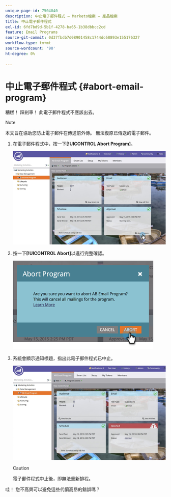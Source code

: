 ```yaml
---
unique-page-id: 7504840
description: 中止電子郵件程式 — Marketo檔案 — 產品檔案
title: 中止電子郵件程式
exl-id: 6fd7bd9d-5b1f-4278-ba65-1b38dbbcc2cd
feature: Email Programs
source-git-commit: 0d37fbdb7d08901458c1744dc68893e155176327
workflow-type: tm+mt
source-wordcount: '90'
ht-degree: 0%

---
```


# 中止電子郵件程式 {#abort-email-program}

糟糕！ 踩剎車！ 此電子郵件程式不應該出去。

>[!NOTE]
>
>本文旨在協助您防止電子郵件在傳送前外傳。 無法復原已傳送的電子郵件。

1. 在電子郵件程式中，按一下&#x200B;**[!UICONTROL Abort Program]**。

   ![](assets/dashboardleads.jpg)

1. 按一下&#x200B;**[!UICONTROL Abort]**&#x200B;以進行完整確認。

   ![](assets/image2015-5-20-15-3a24-3a35.png)

1. 系統會顯示通知標題，指出此電子郵件程式已中止。

   ![](assets/dashboardleadchange2.jpg)

   >[!CAUTION]
   >
   >電子郵件程式中止後，即無法重新排程。

哇！ 您不高興可以避免這些代價高昂的錯誤嗎？
